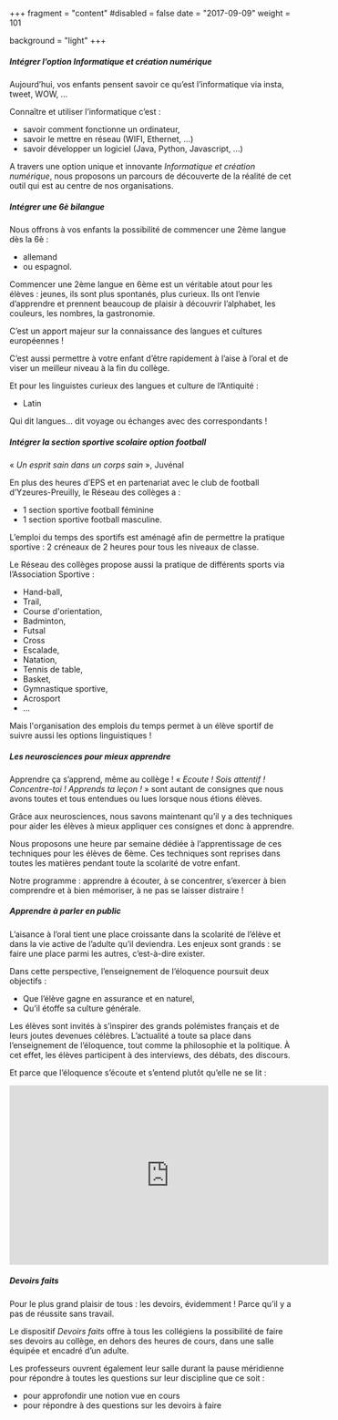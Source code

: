 +++
fragment = "content"
#disabled = false
date = "2017-09-09"
weight = 101

background = "light"
+++

##### Intégrer l’option Informatique et création numérique

Aujourd’hui, vos enfants pensent savoir ce qu’est l’informatique via insta, tweet, WOW, …

Connaître et utiliser l’informatique c’est :
* savoir comment fonctionne un ordinateur,
* savoir le mettre en réseau (WIFI, Ethernet, …)
* savoir développer un logiciel (Java, Python, Javascript, …)

A travers une option unique et innovante *Informatique et création numérique*, nous proposons un parcours de découverte de la réalité de cet outil qui est au centre de nos organisations.

##### Intégrer une 6è bilangue
 
Nous offrons à vos enfants la possibilité de commencer une 2ème langue dès la 6è : 
* allemand 
* ou espagnol. 

Commencer une 2ème langue en 6ème est un véritable atout pour les élèves : jeunes, ils sont plus spontanés, plus curieux. Ils ont l’envie d’apprendre et prennent beaucoup de plaisir à découvrir l’alphabet, les couleurs, les nombres, la gastronomie.

C’est un apport majeur sur la connaissance des langues et cultures européennes !

C’est aussi permettre à votre enfant d’être rapidement à l’aise à l’oral et de viser un meilleur niveau à la fin du collège.

Et pour les linguistes curieux des langues et culture de l’Antiquité :
* Latin

Qui dit langues… dit voyage ou échanges avec des correspondants !

##### Intégrer la section sportive scolaire option football

« *Un esprit sain dans un corps sain* », Juvénal

En plus des heures d’EPS et en partenariat avec le club de football d’Yzeures-Preuilly, le Réseau des collèges a :
* 1 section sportive football féminine
* 1 section sportive football masculine.

L’emploi du temps des sportifs est aménagé afin de permettre la pratique sportive : 2 créneaux de 2 heures pour tous les niveaux de classe.

Le Réseau des collèges propose aussi la pratique de différents sports via l’Association Sportive :
* Hand-ball,
* Trail,
* Course d'orientation,
* Badminton,
* Futsal
* Cross
* Escalade,
* Natation, 
* Tennis de table,
* Basket,
* Gymnastique sportive,
* Acrosport
* ... 

Mais l'organisation des emplois du temps permet à un élève sportif de suivre aussi les options linguistiques !

##### Les neurosciences pour mieux apprendre

Apprendre ça s’apprend, même au collège !
« *Ecoute ! Sois attentif ! Concentre-toi ! Apprends ta leçon !* » sont autant de consignes que nous avons toutes et tous entendues ou lues lorsque nous étions élèves.

Grâce aux neurosciences, nous savons maintenant qu’il y a des techniques pour aider les élèves à mieux appliquer ces consignes et donc à apprendre.

Nous proposons une heure par semaine dédiée à l’apprentissage de ces techniques pour les élèves de 6ème. Ces techniques sont reprises dans toutes les matières pendant toute la scolarité de votre enfant. 

Notre programme : apprendre à écouter, à se concentrer, s’exercer à bien comprendre et à bien mémoriser, à ne pas se laisser distraire !

##### Apprendre à parler en public

L’aisance à l’oral tient une place croissante dans la scolarité de l’élève et dans la vie active de l’adulte qu’il deviendra. Les enjeux sont grands : se faire une place parmi les autres, c’est-à-dire exister. 

Dans cette perspective, l’enseignement de l’éloquence poursuit deux objectifs :
* Que l’élève gagne en assurance et en naturel, 
* Qu’il étoffe sa culture générale.

Les élèves sont invités à s’inspirer des grands polémistes français et de leurs joutes devenues célèbres. 
L’actualité a toute sa place dans l’enseignement de l’éloquence, tout comme la philosophie et la politique. 
À cet effet, les élèves participent à des interviews, des débats, des discours.

Et parce que l’éloquence s’écoute et s’entend plutôt qu’elle ne se lit :

<iframe width="560" height="315" src="https://www.youtube-nocookie.com/embed/iDTO4rEYApI?controls=0" frameborder="0" allow="accelerometer; autoplay; encrypted-media; gyroscope; picture-in-picture" allowfullscreen></iframe>

##### Devoirs faits

Pour le plus grand plaisir de tous : les devoirs, évidemment ! Parce qu’il y a pas de réussite sans travail.

Le dispositif *Devoirs faits* offre à tous les collégiens la possibilité de faire ses devoirs au collège, en dehors des heures de cours, dans une salle équipée et encadré d’un adulte.

Les professeurs ouvrent également leur salle durant la pause méridienne pour répondre à toutes les questions sur leur discipline que ce soit :
* pour approfondir une notion vue en cours
* pour répondre à des questions sur les devoirs à faire

